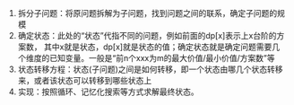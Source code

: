 1. 拆分子问题：将原问题拆解为子问题，找到问题之间的联系，确定子问题的规模
2. 确定状态：此处的“状态”代指不同的问题，例如前面的dp[x]表示上x台阶的方案数，
其中x就是状态，dp[x]就是状态的值；确定状态就是确定问题需要几个维度的已知变量。一般是“前n个xxx为m的最大价值/最小价值/方案数”等
3. 状态转移方程：状态(子问题)之间是如何转移，即一个状态由哪几个状态转移来，或者该状态可以转移到哪些状态上
4. 实现：按照循环、记忆化搜索等方式求解最终状态。